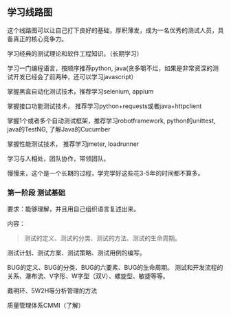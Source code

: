 ## 学习线路图

这个线路图可以让自己打下良好的基础，厚积薄发，成为一名优秀的测试人员，具备真正的核心竞争力。

学习经典的测试理论和软件工程知识。（长期学习）

学习一门编程语言，按顺序推荐python, java(贪多嚼不烂，如果是非常资深的测试开发已经会了前两种，还可以学习javascript）

掌握黑盒自动化测试技术，推荐学习selenium, appium

掌握接口功能测试技术， 推荐学习python+requests或者java+httpclient

掌握1个或者多个自动测试框架，推荐学习robotframework, python的unittest, java的TestNG, 了解Java的Cucumber

掌握性能测试技术， 推荐学习jmeter, loadrunner

学习与人相处，团队协作，带领团队。

慢慢来，这个是一个长期的过程，学完学好这些花3-5年的时间都不算多。

### 第一阶段 测试基础

要求：能够理解，并且用自己组织语言复述出来。

内容：
>测试的定义、测试的分类、测试的方法、测试的生命周期。

测试计划、测试方案、测试策略、测试用例的编写。

BUG的定义、BUG的分类、BUG的六要素、BUG的生命周期。 测试和开发流程的关系、瀑布流、V字形、W字型（双V）、螺旋型、敏捷等等。

戴明环、5W2H等分析管理的方法

质量管理体系CMMI（了解）

